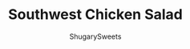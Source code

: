 ---
layout: ../../layouts/MarkdownPostLayout.astro
title: Southwest Chicken Salad
author: ShugarySweets
pubDate: 2019-01-15
description: "This Southwest Chicken Salad is a hearty mix of fresh veggies and chicken. Black beans, cheese and a creamy avocado dressing give even more southwestern flair to your colorful meal!"
image_url: https://www.shugarysweets.com/wp-content/uploads/2014/01/southwest-salad-avocado-dressing-6.jpg
tags: ["Side Dishes","Mexican"]
calories: 465
protein: 20
carbohydrates: 20
fats: 35
fiber: 7
ingredients: ["4 cups salad mix","1 cup chicken, cooked and diced","1/2 cup cherry tomatoes, sliced in half","1/2 cup shredded cheddar cheese","1/2 cup sweet corn","1/2 cup black beans (drained and rinsed)","1/4 cup southwest tortilla strips","1 avocado, ripe","1 Tablespoon lemon juice","6 ounce plain Greek yogurt","1/4 teaspoon tabasco sauce","1/3 cup olive oil","2 cloves garlic, minced","handful cilantro, snipped","1 teaspoon kosher salt","1/2 teaspoon black pepper","1/4 cup water, to thin the dressing if desired"]
serves: 4
time: "10 minutes"
prepTime: "10 minutes"
instructions: ["Arrange salad ingredients in 4 salad bowls.","For the dressing, in a food processor, add avocado, lemon juice and greek yogurt. Process for about 3 minutes until smooth.","Add in remaining ingredients and process an additional 3 minutes. Serve with salad and enjoy!"]
nutrition: ["465 calories","20 grams carbohydrates","48 milligrams cholesterol","35 grams fat","7 grams fiber","20 grams protein","8 grams saturated fat","405 milligrams sodium","4 grams sugar","0 grams trans fat","26 grams unsaturated fat"]
---